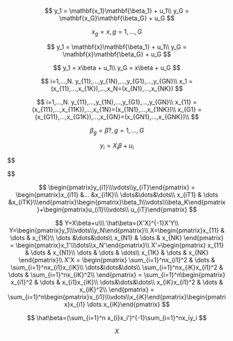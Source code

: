$$
y_1 = \mathbf{x_1}\mathbf{\beta_1} + u_1\\
y_G = \mathbf{x_G}\mathbf{\beta_G} + u_G
$$

$$
x_g = x, g=1,...,G
$$

$$
y_1 = \mathbf{x}\mathbf{\beta_1} + u_1\\
y_G = \mathbf{x}\mathbf{\beta_G} + u_G
$$

$$
y_1 = x\beta + u_1\\
y_G = x\beta + u_G
$$

$$
i=1,...,N. y_{11},...,y_{1N},...,y_{G1},...,y_{GN}\\
x_1 = (x_{11},...,x_{1K}),...,x_N=(x_{N1},...,x_{NK})
$$

$$
i=1,...,N. y_{11},...,y_{1N},...,y_{G1},...,y_{GN}\\
x_{11} = (x_{111},...,x_{11K}),...,x_{1N}=(x_{1N1},...,x_{1NK})\\
x_{G1} = (x_{G11},...,x_{G1K}),...,x_{GN}=(x_{GN1},...,x_{GNK})\\
$$

$$
\beta_g=\beta?, g=1,...,G
$$

$$
y_i=X_i\beta+u_i
$$

\$\$

\$\$

$$
\begin{pmatrix}y_{i1}\\\vdots\\y_{iT}\end{pmatrix} = \begin{pmatrix}x_{i11} &... &x_{i1K}\\
\dots&\dots&\dots\\
x_{iT1} & \dots &x_{iTK}\\\end{pmatrix}\begin{pmatrix}\beta_1\\\vdots\\\beta_K\end{pmatrix}+\begin{pmatrix}u_{i1}\\\vdots\\ u_{iT}\end{pmatrix}
$$

$$
Y=X\beta+u\\\
\hat\beta=(X'X)^{-1}X'Y\\
Y=\begin{pmatrix}y_1\\\vdots\\y_N\end{pmatrix}\\
X=\begin{pmatrix}x_{11} & \dots & x_{1K}\\
\dots &\dots&\dots\\
x_{N1} & \dots & x_{NK}
\end{pmatrix} = \begin{pmatrix}x_1'\\\dots\\x_N'\end{pmatrix}\\
X'=\begin{pmatrix}
x_{11} & \dots & x_{N1}\\
\dots & \dots & \dots\\
x_{1K} & \dots & x_{NK}
\end{pmatrix}\\
X'X = \begin{pmatrix}
\sum_{i=1}^nx_{i1}^2 & \dots & \sum_{i=1}^nx_{i1}x_{iK}\\
\dots&\dots&\dots\\
\sum_{i=1}^nx_{iK}x_{i1}^2 & \dots & \sum_{i=1}^nx_{iK}^2\\ 
\end{pmatrix} = \sum_{i=1}^n\begin{pmatrix}
x_{i1}^2 & \dots & x_{i1}x_{iK}\\
\dots&\dots&\dots\\
x_{iK}x_{i1}^2 & \dots & x_{iK}^2\\ 
\end{pmatrix} = \sum_{i=1}^n\begin{pmatrix}x_{i1}\\\vdots\\x_{iK}\end{pmatrix}\begin{pmatrix}x_{i1} \dots x_{iK}\end{pmatrix}
$$

$$
\hat\beta=(\sum_{i=1}^n x_{i}x_i')^{-1}\sum_{i=1}^nx_iy_i
$$

$$
X
$$
